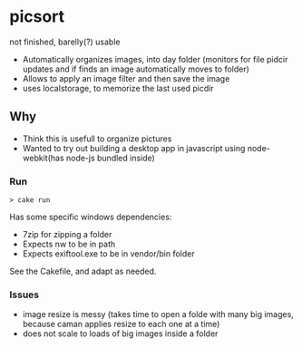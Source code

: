
picsort
========

not finished, barelly(?) usable

- Automatically organizes images, into day folder (monitors for file pidcir updates and if finds an image automatically moves to folder)
- Allows to apply an image filter and then save the image
- uses localstorage, to memorize the last used picdir

Why
---

- Think this is usefull to organize pictures
- Wanted to try out building a desktop app in javascript using node-webkit(has node-js bundled inside)


### Run

	> cake run

Has some specific windows dependencies:
- 7zip for zipping a folder 
- Expects nw to be in path
- Expects exiftool.exe to be in vendor/bin folder

See the Cakefile, and adapt as needed.

### Issues

- image resize is messy (takes time to open a folde with many big images, because caman applies resize to each one at a time)
- does not scale to loads of big images inside a folder
